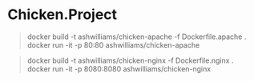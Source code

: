 # Chicken.Project

> docker build -t ashwilliams/chicken-apache -f Dockerfile.apache .    
> docker run -it -p 80:80 ashwilliams/chicken-apache    

> docker build -t ashwilliams/chicken-nginx -f Dockerfile.nginx .    
> docker run -it -p 8080:8080 ashwilliams/chicken-nginx    